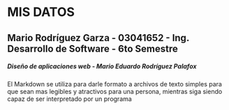 <h1>MIS DATOS</h1>

<h2>Mario Rodríguez Garza - 03041652 - Ing. Desarrollo de Software - 6to Semestre</h2>

<h5>Diseño de aplicaciones web - Mario Eduardo Rodríguez Palafox</h5>

<p>El Markdown se utiliza para darle formato a archivos de texto simples para que sean mas legibles y atractivos para una persona, mientras siga siendo capaz de ser interpretado por un programa </p>